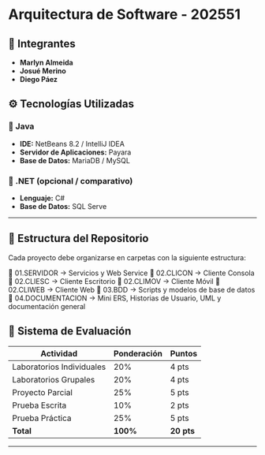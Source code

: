 # Arquitectura de Software -  202551

## 👥 Integrantes
- **Marlyn Almeida**
- **Josué Merino**
- **Diego Páez**


## ⚙️ Tecnologías Utilizadas

### 🔹 Java
- **IDE:** NetBeans 8.2 / IntelliJ IDEA  
- **Servidor de Aplicaciones:** Payara 
- **Base de Datos:** MariaDB / MySQL

### 🔹 .NET (opcional / comparativo)
- **Lenguaje:** C#  
- **Base de Datos:** SQL Serve

---

## 🧩 Estructura del Repositorio

Cada proyecto debe organizarse en carpetas con la siguiente estructura:

📁 01.SERVIDOR → Servicios y Web Service
📁 02.CLICON → Cliente Consola
📁 02.CLIESC → Cliente Escritorio
📁 02.CLIMOV → Cliente Móvil
📁 02.CLIWEB → Cliente Web
📁 03.BDD → Scripts y modelos de base de datos
📁 04.DOCUMENTACION → Mini ERS, Historias de Usuario, UML y documentación general

## 🧮 Sistema de Evaluación

| Actividad                 | Ponderación | Puntos |
|---------------------------|--------------|--------|
| Laboratorios Individuales | 20%          | 4 pts  |
| Laboratorios Grupales     | 20%          | 4 pts  |
| Proyecto Parcial          | 25%          | 5 pts  |
| Prueba Escrita            | 10%          | 2 pts  |
| Prueba Práctica           | 25%          | 5 pts  |
| **Total**                 | **100%**     | **20 pts** |

---


